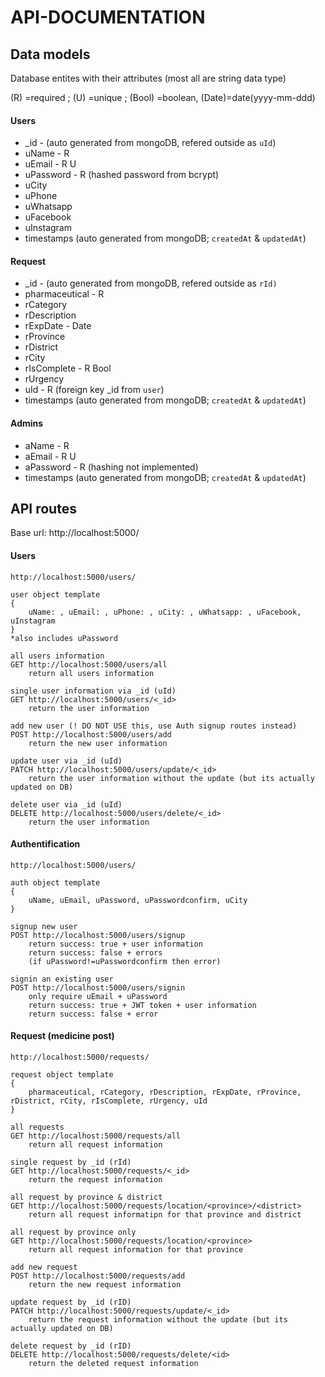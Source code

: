 # API-DOCUMENTATION

## Data models
Database entites with their attributes (most all are string data type)

\(R\) =required ; (U) =unique ; (Bool) =boolean, (Date)=date(yyyy-mm-ddd)
#### Users
- _id - (auto generated from mongoDB, refered outside as `uId`)
- uName - R
- uEmail - R U
- uPassword - R (hashed password from bcrypt)
- uCity
- uPhone
- uWhatsapp
- uFacebook
- uInstagram
- timestamps (auto generated from mongoDB; `createdAt` & `updatedAt`)
#### Request
- _id - (auto generated from mongoDB, refered outside as `rId)` 
- pharmaceutical - R
- rCategory
- rDescription
- rExpDate - Date
- rProvince
- rDistrict
- rCity
- rIsComplete - R Bool
- rUrgency
- uId - R (foreign key _id from `user`)
- timestamps (auto generated from mongoDB; `createdAt` & `updatedAt`)
#### Admins
- aName - R
- aEmail - R U
- aPassword - R (hashing not implemented)
- timestamps (auto generated from mongoDB; `createdAt` & `updatedAt`)

## API routes
Base url: http://localhost:5000/

#### Users
```
http://localhost:5000/users/

user object template
{
    uName: , uEmail: , uPhone: , uCity: , uWhatsapp: , uFacebook, uInstagram
}
*also includes uPassword

all users information
GET http://localhost:5000/users/all
    return all users information

single user information via _id (uId)
GET http://localhost:5000/users/<_id>
    return the user information

add new user (! DO NOT USE this, use Auth signup routes instead)
POST http://localhost:5000/users/add
    return the new user information

update user via _id (uId)
PATCH http://localhost:5000/users/update/<_id>
    return the user information without the update (but its actually updated on DB)

delete user via _id (uId)
DELETE http://localhost:5000/users/delete/<_id>
    return the user information
```

#### Authentification
```
http://localhost:5000/users/

auth object template
{
    uName, uEmail, uPassword, uPasswordconfirm, uCity
}

signup new user
POST http://localhost:5000/users/signup
    return success: true + user information
    return success: false + errors
    (if uPassword!=uPasswordconfirm then error)

signin an existing user
POST http://localhost:5000/users/signin
    only require uEmail + uPassword
    return success: true + JWT token + user information
    return success: false + error
```

#### Request (medicine post)
```
http://localhost:5000/requests/

request object template
{
    pharmaceutical, rCategory, rDescription, rExpDate, rProvince, rDistrict, rCity, rIsComplete, rUrgency, uId
}

all requests
GET http://localhost:5000/requests/all
    return all request information

single request by _id (rId)
GET http://localhost:5000/requests/<_id>
    return the request information

all request by province & district
GET http://localhost:5000/requests/location/<province>/<district>
    return all request informatipn for that province and district

all request by province only
GET http://localhost:5000/requests/location/<province>
    return all request information for that province

add new request
POST http://localhost:5000/requests/add
    return the new request information

update request by _id (rID)
PATCH http://localhost:5000/requests/update/<_id>
    return the request information without the update (but its actually updated on DB)

delete request by _id (rID)
DELETE http://localhost:5000/requests/delete/<id>
    return the deleted request information
```





